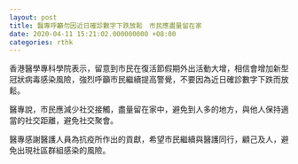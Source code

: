 ```yaml
---
layout: post
title: 醫專呼籲勿因近日確診數字下跌放鬆　市民應盡量留在家
date: 2020-04-11 15:21:02.000000000 +08:00
categories: rthk
---
```


香港醫學專科學院表示，留意到市民在復活節假期外出活動大增，相信會增加新型冠狀病毒感染風險，強烈呼籲市民繼續提高警覺，不要因為近日確診數字下跌而放鬆。

醫專說，市民應減少社交接觸，盡量留在家中，避免到人多的地方，與他人保持適當的社交距離，避免社交聚會。

醫專感謝醫護人員為抗疫所作出的貢獻，希望市民繼續與醫護同行，顧己及人，避免出現社區群組感染的風險。
